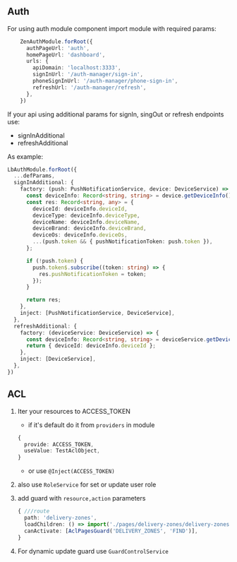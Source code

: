 ## Auth
For using auth module component import module with required params:
```typescript
    ZenAuthModule.forRoot({
      authPageUrl: 'auth',
      homePageUrl: 'dashboard',
      urls: {
        apiDomain: 'localhost:3333',
        signInUrl: '/auth-manager/sign-in',
        phoneSignInUrl: '/auth-manager/phone-sign-in',
        refreshUrl: '/auth-manager/refresh',
      },
    })
```

If your api using additional params for signIn, singOut or refresh endpoints use:
* signInAdditional
* refreshAdditional

As example: 
```typescript
LbAuthModule.forRoot({
  ...defParams,
  signInAdditional: {
    factory: (push: PushNotificationService, device: DeviceService) => {
      const deviceInfo: Record<string, string> = device.getDeviceInfo();
      const res: Record<string, any> = {
        deviceId: deviceInfo.deviceId,
        deviceType: deviceInfo.deviceType,
        deviceName: deviceInfo.deviceName,
        deviceBrand: deviceInfo.deviceBrand,
        deviceOs: deviceInfo.deviceOs,
        ...(push.token && { pushNotificationToken: push.token }),
      };

      if (!push.token) {
        push.token$.subscribe((token: string) => {
          res.pushNotificationToken = token;
        });
      }

      return res;
    },
    inject: [PushNotificationService, DeviceService],
  },
  refreshAdditional: {
    factory: (deviceService: DeviceService) => {
      const deviceInfo: Record<string, string> = deviceService.getDeviceInfo();
      return { deviceId: deviceInfo.deviceId };
    },
    inject: [DeviceService],
  },
})
```

## ACL
1. Iter your resources to ACCESS_TOKEN
   * if it's default do it from ```providers``` in module
    ```typescript
    {
      provide: ACCESS_TOKEN,
      useValue: TestAclObject,
    }
    ```
   * or use ```@Inject(ACCESS_TOKEN)```

2. also use ```RoleService``` for set or update user role
3. add guard with ```resource,action``` parameters
    ```typescript
    { ///route
      path: 'delivery-zones',
      loadChildren: () => import('./pages/delivery-zones/delivery-zones.module'),
      canActivate: [AclPagesGuard('DELIVERY_ZONES', 'FIND')],
    }
    ```
4. For dynamic update guard use ```GuardControlService```
